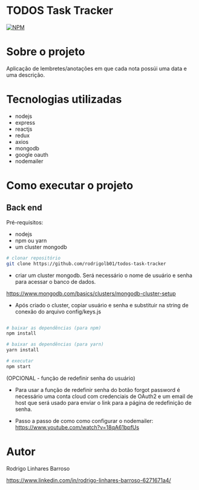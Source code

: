 # TODOS Task Tracker
[![NPM](https://img.shields.io/npm/l/react)](https://github.com/rodrigolb01/todos-task-tracker/blob/main/LICENSE) 

# Sobre o projeto

Aplicação de lembretes/anotações em que cada nota possúi uma data e uma descrição.

# Tecnologias utilizadas
- nodejs
- express
- reactjs
- redux
- axios
- mongodb
- google oauth
- nodemailer

# Como executar o projeto

## Back end
Pré-requisitos: 
- nodejs
- npm ou yarn
- um cluster mongodb

```bash
# clonar repositório
git clone https://github.com/rodrigolb01/todos-task-tracker
```

- criar um cluster mongodb. Será necessário o nome de usuário e senha para acessar o banco de dados.

https://www.mongodb.com/basics/clusters/mongodb-cluster-setup

- Após criado o cluster, copiar usuário e senha e substituir na string de conexão do arquivo config/keys.js

```bash

# baixar as dependências (para npm)
npm install

# baixar as dependências (para yarn)
yarn install 

# executar 
npm start

```

(OPCIONAL - função de redefinir senha do usuário)

- Para usar a função de redefinir senha do botão forgot password é necessário uma conta cloud com credenciais de OAuth2 e um email de host que será usado para enviar o link para a página de redefinição de senha.

- Passo a passo de como como configurar o nodemailer: https://www.youtube.com/watch?v=18qA61bpfUs

# Autor

Rodrigo Linhares Barroso

https://www.linkedin.com/in/rodrigo-linhares-barroso-6271671a4/
